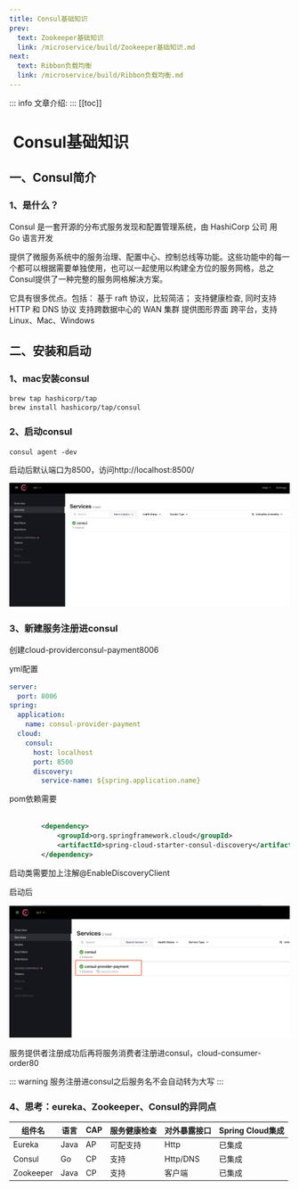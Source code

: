 ```yaml
---
title: Consul基础知识
prev:
  text: Zookeeper基础知识
  link: /microservice/build/Zookeeper基础知识.md
next:
  text: Ribbon负载均衡
  link: /microservice/build/Ribbon负载均衡.md
---
```

::: info
文章介绍:
:::
[[toc]]

#  Consul基础知识

## 一、Consul简介

### 1、是什么？

Consul 是一套开源的分布式服务发现和配置管理系统，由 HashiCorp 公司 用 Go 语言开发  

提供了微服务系统中的服务治理、配置中心、控制总线等功能。这些功能中的每一个都可以根据需要单独使用，也可以一起使用以构建全方位的服务网格，总之Consul提供了一种完整的服务网格解决方案。 

它具有很多优点。包括： 基于 raft 协议，比较简洁； 支持健康检查, 同时支持 HTTP 和 DNS 协议 支持跨数据中心的 WAN 集群 提供图形界面 跨平台，支持 Linux、Mac、Windows 

 ## 二、安装和启动

### 1、mac安装consul

```shell
brew tap hashicorp/tap
brew install hashicorp/tap/consul
```

###  2、启动consul

```shell
consul agent -dev
```

启动后默认端口为8500，访问http://localhost:8500/

![图](https://raw.githubusercontent.com/fuxuelong/docs/master/docs/microservice/build/pic/consul启动.jpg)

### 3、新建服务注册进consul

创建cloud-providerconsul-payment8006

yml配置

```yaml
server:
  port: 8006
spring:
  application:
    name: consul-provider-payment
  cloud:
    consul:
      host: localhost
      port: 8500
      discovery:
        service-name: ${spring.application.name}
```

pom依赖需要

```xml

        <dependency>
            <groupId>org.springframework.cloud</groupId>
            <artifactId>spring-cloud-starter-consul-discovery</artifactId>
        </dependency>
```

启动类需要加上注解@EnableDiscoveryClient

启动后 

![图](https://raw.githubusercontent.com/fuxuelong/docs/master/docs/microservice/build/pic/注册成功后.jpg)

服务提供者注册成功后再将服务消费者注册进consul，cloud-consumer-order80

::: warning
服务注册进consul之后服务名不会自动转为大写
:::

### 4、思考：eureka、Zookeeper、Consul的异同点

| 组件名    | 语言 | CAP  | 服务健康检查 | 对外暴露接口 | Spring Cloud集成 |
| --------- | ---- | ---- | ------------ | ------------ | ---------------- |
| Eureka    | Java | AP   | 可配支持     | Http         | 已集成           |
| Consul    | Go   | CP   | 支持         | Http/DNS     | 已集成           |
| Zookeeper | Java | CP   | 支持         | 客户端       | 已集成           |

